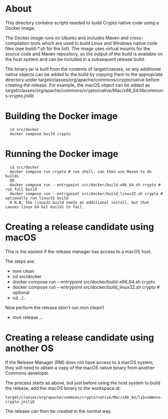 <!--
  Licensed to the Apache Software Foundation (ASF) under one
  or more contributor license agreements.  See the NOTICE file
  distributed with this work for additional information
  regarding copyright ownership.  The ASF licenses this file
  to you under the Apache License, Version 2.0 (the
  "License"); you may not use this file except in compliance
  with the License.  You may obtain a copy of the License at

      http://www.apache.org/licenses/LICENSE-2.0

  Unless required by applicable law or agreed to in writing, software
  distributed under the License is distributed on an "AS IS" BASIS,
  WITHOUT WARRANTIES OR CONDITIONS OF ANY KIND, either express or implied.
  See the License for the specific language governing permissions and
  limitations under the License.
-->

# About

This directory contains scripts needed to build Crypto native code using a Docker image.

The Docker image runs on Ubuntu and includes Maven and cross-compilation tools
which are used to build Linux and Windows native code files (see build-*.sh for the list).
The image uses virtual mounts for the source code and Maven repository, so the output
of the build is available on the host system and can be included in a subsequent release
build.

The binary jar is built from the contents of target/classes, so any additional native objects can be added to the build by copying them to the appropriate directory under
target/classes/org/apache/commons/crypto/native before creating the release.
For example, the macOS object can be added as
target/classes/org/apache/commons/crypto/native/Mac/x86_64/libcommons-crypto.jnilib

# Building the Docker image

```
  cd src/docker
  docker compose build crypto
```

# Running the Docker image

```
  cd src/docker
  docker compose run crypto # run shell; can then use Maven to do builds
  OR
  docker compose run --entrypoint src/docker/build-x86_64.sh crypto # run full build
  docker compose run --entrypoint src/docker/build_linux32.sh crypto # optionally run linux32 build
  # N.B. the linux32 build needs an additional install, but that causes linux 64 bit builds to fail.
```

# Creating a release candidate using macOS

This is the easiest if the release manager has access to a macOS host.

The steps are:

- mvn clean
- cd src/docker
- docker compose run --entrypoint src/docker/build-x86_64.sh crypto
- docker compose run --entrypoint src/docker/build_linux32.sh crypto # optional
- cd ../..

Now perform the release (don't run mvn clean!)
- mvn release ...

# Creating a release candidate using another OS

If the Release Manager (RM) does not have access to a macOS system, they will need to obtain a copy
of the macOS native binary from another Commons developer.

The process starts as above, but just before using the host system to build the release,
add the macOS binary to the workspace at:

```target/classes/org/apache/commons/crypto/native/Mac/x86_64/libcommons-crypto.jnilib```

The release can then be created in the normal way.
